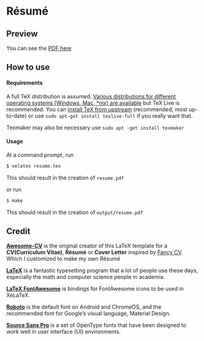 # Résumé

## Preview
You can see the [PDF here](https://github.com/Choromanski/Resume/blob/master/output/resume.pdf)

## How to use

#### Requirements

A full TeX distribution is assumed.  [Various distributions for different operating systems (Windows, Mac, \*nix) are available](http://tex.stackexchange.com/q/55437) but TeX Live is recommended.
You can [install TeX from upstream](http://tex.stackexchange.com/q/1092) (recommended; most up-to-date) or use `sudo apt-get install texlive-full` if you really want that.

Texmaker may also be necessary use `sudo apt -get install texmaker`

#### Usage

At a command prompt, run

```bash
$ xelatex resume.tex
```

This should result in the creation of ``resume.pdf``


or run

```bash
$ make
```

This should result in the creation of ``output/resume.pdf``

## Credit

[**Awesome-CV**](https://github.com/posquit0/Awesome-CV) is the original creator of this LaTeX template for a **CV(Curriculum Vitae)**, **Résumé** or **Cover Letter** inspired by [Fancy CV](https://www.sharelatex.com/templates/cv-or-resume/fancy-cv). Which I customized to make my own Résumé


[**LaTeX**](http://www.latex-project.org) is a fantastic typesetting program that a lot of people use these days, especially the math and computer science people in academia.

[**LaTeX FontAwesome**](https://github.com/furl/latex-fontawesome) is bindings for FontAwesome icons to be used in XeLaTeX.

[**Roboto**](https://github.com/google/roboto) is the default font on Android and ChromeOS, and the recommended font for Google’s visual language, Material Design.

[**Source Sans Pro**](https://github.com/adobe-fonts/source-sans-pro) is a set of OpenType fonts that have been designed to work well in user interface (UI) environments.


